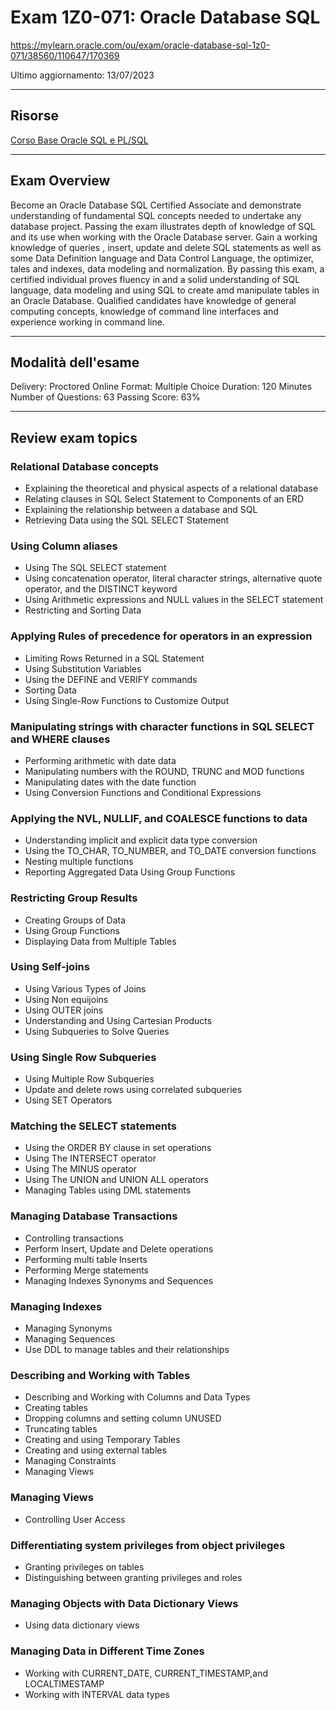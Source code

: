 # Exam 1Z0-071: Oracle Database SQL
https://mylearn.oracle.com/ou/exam/oracle-database-sql-1z0-071/38560/110647/170369

Ultimo aggiornamento: 13/07/2023

---------------------------

## Risorse
[Corso Base Oracle SQL e PL/SQL](https://github.com/pmarconcini/Oracle_Corso_Base/tree/master)


---------------------------

## Exam Overview
Become an Oracle Database SQL Certified Associate and demonstrate understanding of fundamental SQL concepts needed to undertake any database project. Passing the exam illustrates depth of knowledge of SQL and its use when working with the Oracle Database server. 
Gain a working knowledge of queries , insert, update and delete SQL statements as well as some Data Definition language and Data Control Language, the optimizer, tales and indexes, data modeling and normalization. 
By passing this exam, a certified individual proves fluency in and a solid understanding of SQL language, data modeling and using SQL to create amd manipulate tables in an Oracle Database. 
Qualified candidates have knowledge of general computing concepts, knowledge of command line interfaces and experience working in command line.

---------------------------

## Modalità dell'esame 
Delivery: Proctored Online
Format: Multiple Choice
Duration: 120 Minutes
Number of Questions: 63
Passing Score: 63%

---------------------------

## Review exam topics

### Relational Database concepts
- Explaining the theoretical and physical aspects of a relational database
- Relating clauses in SQL Select Statement to Components of an ERD
- Explaining the relationship between a database and SQL
- Retrieving Data using the SQL SELECT Statement

### Using Column aliases
- Using The SQL SELECT statement
- Using concatenation operator, literal character strings, alternative quote operator, and the DISTINCT keyword
- Using Arithmetic expressions and NULL values in the SELECT statement
- Restricting and Sorting Data

### Applying Rules of precedence for operators in an expression
- Limiting Rows Returned in a SQL Statement
- Using Substitution Variables
- Using the DEFINE and VERIFY commands
- Sorting Data
- Using Single-Row Functions to Customize Output

### Manipulating strings with character functions in SQL SELECT and WHERE clauses
- Performing arithmetic with date data
- Manipulating numbers with the ROUND, TRUNC and MOD functions
- Manipulating dates with the date function
- Using Conversion Functions and Conditional Expressions

### Applying the NVL, NULLIF, and COALESCE functions to data
- Understanding implicit and explicit data type conversion
- Using the TO_CHAR, TO_NUMBER, and TO_DATE conversion functions
- Nesting multiple functions
- Reporting Aggregated Data Using Group Functions

### Restricting Group Results
- Creating Groups of Data
- Using Group Functions
- Displaying Data from Multiple Tables 

### Using Self-joins
- Using Various Types of Joins
- Using Non equijoins
- Using OUTER joins
- Understanding and Using Cartesian Products
- Using Subqueries to Solve Queries 

### Using Single Row Subqueries
- Using Multiple Row Subqueries
- Update and delete rows using correlated subqueries
- Using SET Operators

### Matching the SELECT statements
- Using the ORDER BY clause in set operations
- Using The INTERSECT operator
- Using The MINUS operator
- Using The UNION and UNION ALL operators
- Managing Tables using DML statements

### Managing Database Transactions
- Controlling transactions
- Perform Insert, Update and Delete operations
- Performing multi table Inserts
- Performing Merge statements
- Managing Indexes Synonyms and Sequences

### Managing Indexes
- Managing Synonyms
- Managing Sequences
- Use DDL to manage tables and their relationships

### Describing and Working with Tables
- Describing and Working with Columns and Data Types
- Creating tables
- Dropping columns and setting column UNUSED
- Truncating tables
- Creating and using Temporary Tables
- Creating and using external tables
- Managing Constraints
- Managing Views

### Managing Views
- Controlling User Access

### Differentiating system privileges from object privileges
- Granting privileges on tables
- Distinguishing between granting privileges and roles

### Managing Objects with Data Dictionary Views
- Using data dictionary views


### Managing Data in Different Time Zones
- Working with CURRENT_DATE, CURRENT_TIMESTAMP,and LOCALTIMESTAMP
- Working with INTERVAL data types
